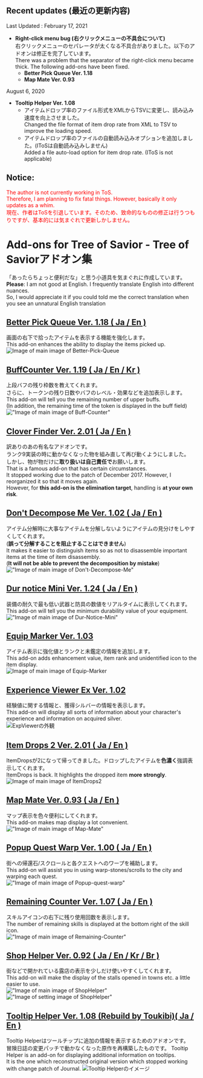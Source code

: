 ## Recent updates (最近の更新内容)

Last Updated : February 17, 2021

* **Right-click menu bug (右クリックメニューの不具合について)**<br>
右クリックメニューのセパレータが太くなる不具合がありました。以下のアドオンは修正を完了しています。<br>
There was a problem that the separator of the right-click menu became thick. The following add-ons have been fixed.
  * **Better Pick Queue Ver. 1.18**
  * **Map Mate Ver. 0.93**


August 6, 2020

* **Tooltip Helper Ver. 1.08**
  * アイテムドロップ率のファイル形式をXMLからTSVに変更し、読み込み速度を向上させました。<br>Changed the file format of item drop rate from XML to TSV to improve the loading speed.
  * アイテムドロップ率のファイルの自動読み込みオプションを追加しました。(IToSは自動読み込みしません)<br>Added a file auto-load option for item drop rate. (IToS is not applicable)


## Notice:
<span style="color:#FF0000;">The author is not currently working in ToS.  
Therefore, I am planning to fix fatal things. However, basically it only updates as a whim.  
現在、作者はToSを引退しています。そのため、致命的なものの修正は行うつもりですが、基本的には気まぐれで更新しかしません。</span>

# Add-ons for Tree of Savior - Tree of Saviorアドオン集
「あったらちょっと便利だな」と思う小道具を気まぐれに作成しています。    
**Please**:
I am not good at English. I frequently translate English into different nuances.  
So, I would appreciate it if you could told me the correct translation when you see an unnatural English translation  


## [Better Pick Queue Ver. 1.18 ( Ja / En )](https://github.com/Toukibi/ToSAddon/tree/master/BetterPickQueue)
画面の右下で拾ったアイテムを表示する機能を強化します。  
This add-on enhances the ability to display the items picked up.  
![Image of main image of Better-Pick-Queue](https://github.com/Toukibi/ToSAddon/blob/ForImage/BetterPickQueue/img/topimage2_ja.jpg?raw=true)    

## [BuffCounter Ver. 1.19 ( Ja / En / Kr )](https://github.com/Toukibi/ToSAddon/tree/master/BuffCounter)
上段バフの残り枠数を教えてくれます。  
さらに、トークンの残り日数やバフのレベル・効果などを追加表示します。  
This add-on will tell you the remaining number of upper buffs.  
(In addition, the remaining time of the token is displayed in the buff field)  
!["Image of main image of Buff-Counter"](https://github.com/Toukibi/ToSAddon/raw/ForImage/BuffCounter/img/topimage.png?raw=true)  

## [Clover Finder Ver. 2.01 ( Ja / En )](https://github.com/Toukibi/ToSAddon/tree/master/Do-It-Yourself/With_ipf/CloverFinder)
訳ありのあの有名なアドオンです。  
ランク9実装の時に動かなくなった物を組み直して再び動くようにしました。  
しかし、物が物だけに**取り扱いは自己責任で**お願いします。  
That is a famous add-on that has certain circumstances.  
It stopped working due to the patch of December 2017. However, I reorganized it so that it moves again.  
However, for **this add-on is the elimination target**, handling is **at your own risk**.  

## [Don't Decompose Me Ver. 1.02 ( Ja / En )](https://github.com/Toukibi/ToSAddon/tree/master/DontDecomposeMe)
アイテム分解時に大事なアイテムを分解しないようにアイテムの見分けをしやすくしてくれます。  
(**誤って分解することを阻止することはできません**)   
It makes it easier to distinguish items so as not to disassemble important items at the time of item disassembly.  
(**It will not be able to prevent the decomposition by mistake**)  
!["Image of main image of Don't-Decompose-Me"](https://github.com/Toukibi/ToSAddon/blob/ForImage/DontDecomposeMe/img/topimage_ja.png?raw=true)  

## [Dur notice Mini Ver. 1.24 ( Ja / En )](https://github.com/Toukibi/ToSAddon/tree/master/DurNoticeMini)
装備の耐久で最も低い武器と防具の数値をリアルタイムに表示してくれます。  
This add-on will tell you the minimum durability value of your equipment.  
!["Image of main image of Dur-Notice-Mini"](https://github.com/Toukibi/ToSAddon/blob/ForImage/DurNoticeMini/Main/img/topimage.png?raw=true)  

## [Equip Marker Ver. 1.03 ](https://github.com/Toukibi/ToSAddon/tree/master/EquipMarker)
アイテム表示に強化値とランクと未鑑定の情報を追加します。  
This add-on adds enhancement value, item rank and unidentified icon to the item display.    
![Image of main image of Equip-Marker](https://github.com/Toukibi/ToSAddon/blob/ForImage/EquipMarker/img/topimage_ja.jpg?raw=true)    

## [Experience Viewer Ex Ver. 1.02](https://github.com/Toukibi/ToSAddon/tree/master/ExpViewer_Ex)
経験値に関する情報と、獲得シルバーの情報を表示します。  
This add-on will display all sorts of information about your character's experience and information on acquired silver.  
![ExpViewerの外観](https://github.com/Toukibi/ToSAddon/blob/ForImage/ExpViewer_Ex/img/topimage_ja.jpg?raw=true)

## [Item Drops 2 Ver. 2.01 ( Ja / En )](https://github.com/Toukibi/ToSAddon/tree/master/ItemDrops2)
ItemDropsが2になって帰ってきました。ドロップしたアイテムを**色濃く**強調表示してくれます。  
ItemDrops is back. It highlights the dropped item **more strongly**.    
![Image of main image of ItemDrops2](https://github.com/Toukibi/ToSAddon/blob/ForImage/ItemDrops2/img/topimage_ja.jpg?raw=true)    

## [Map Mate Ver. 0.93 ( Ja / En )](https://github.com/Toukibi/ToSAddon/tree/master/MapMate)
マップ表示を色々便利にしてくれます。  
This add-on makes map display a lot convenient.   
!["Image of main image of Map-Mate"](https://github.com/Toukibi/ToSAddon/blob/ForImage/MapMate/image/MapMate_MiniMap.png?raw=true)  

## [Popup Quest Warp Ver. 1.00 ( Ja / En )](https://github.com/Toukibi/ToSAddon/tree/master/PopupQuestWarp)
街への帰還石/スクロールと各クエストへのワープを補助します。  
This add-on will assist you in using warp-stones/scrolls to the city and warping each quest.   
!["Image of main image of Popup-quest-warp"](https://github.com/Toukibi/ToSAddon/blob/ForImage/PopupQuestWarp/img/ppqw_forlist_en.jpg?raw=true)  

## [Remaining Counter Ver. 1.07 ( Ja / En )](https://github.com/Toukibi/ToSAddon/tree/master/RemainingCounter)
スキルアイコンの右下に残り使用回数を表示します。  
The number of remaining skills is displayed at the bottom right of the skill icon.   
!["Image of main image of Remaining-Counter"](https://github.com/Toukibi/ToSAddon/blob/ForImage/RemainingCounter/img/topimage.png?raw=true)  

## [Shop Helper Ver. 0.92 ( Ja / En / Kr / Br )](https://github.com/Toukibi/ToSAddon/tree/master/ShopHelper)
街などで開かれている露店の表示を少しだけ使いやすくしてくれます。  
This add-on will make the display of the stalls opened in towns etc. a little easier to use.  
!["Image of main image of ShopHelper"](https://github.com/Toukibi/ToSAddon/blob/forImageStrage/ShopHelper/img/ShopHelperImage.jpg?raw=true)
!["Image of setting image of ShopHelper"](https://github.com/Toukibi/ToSAddon/blob/forImageStrage/ShopHelper/img/option_jp.jpg?raw=true)  

## [Tooltip Helper Ver. 1.08 (Rebuild by Toukibi)( Ja / En )](https://github.com/Toukibi/ToSAddon/tree/master/TooltipHelper_Rebuild)
Tooltip Helperはツールチップに追加の情報を表示するためのアドオンです。  
冒険日誌の変更パッチで動かなくなった原作を再構築したものです。
Tooltip Helper is an add-on for displaying additional information on tooltips.  
It is the one which reconstructed original version which stopped working with change patch of Journal.
![Tooltip Helperのイメージ](https://github.com/Toukibi/ToSAddon/raw/ForImage/TooltipHelper_Rebuild/img/topimage_s_ja.jpg?raw=true)
